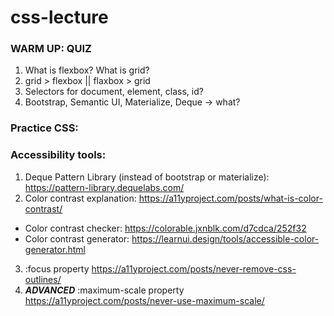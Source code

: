# css-lecture

### WARM UP: QUIZ
1. What is flexbox? What is grid?
2. grid > flexbox || flaxbox > grid
3. Selectors for document, element, class, id?
4. Bootstrap, Semantic UI, Materialize, Deque -> what?



### Practice CSS:

### Accessibility tools:
1. Deque Pattern Library (instead of bootstrap or materialize): <https://pattern-library.dequelabs.com/>
2. Color contrast explanation: <https://a11yproject.com/posts/what-is-color-contrast/>
  * Color contrast checker: <https://colorable.jxnblk.com/d7cdca/252f32>
  * Color contrast generator: <https://learnui.design/tools/accessible-color-generator.html>
3. :focus property <https://a11yproject.com/posts/never-remove-css-outlines/>
4. ***ADVANCED*** :maximum-scale property <https://a11yproject.com/posts/never-use-maximum-scale/>
